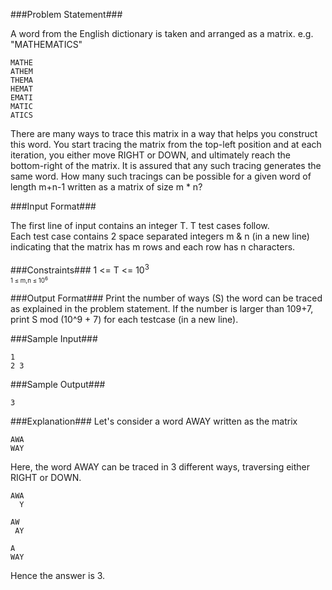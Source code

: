 ###Problem Statement###

A word from the English dictionary is taken and arranged as a matrix. e.g. "MATHEMATICS"
```
MATHE  
ATHEM  
THEMA  
HEMAT  
EMATI  
MATIC  
ATICS  
```
There are many ways to trace this matrix in a way that helps you construct this word. You start tracing the matrix from the top-left position and at each iteration, you either move RIGHT or DOWN, and ultimately reach the bottom-right of the matrix. It is assured that any such tracing generates the same word. How many such tracings can be possible for a given word of length m+n-1 written as a matrix of size m * n?

###Input Format###

The first line of input contains an integer T. T test cases follow.  
Each test case contains 2 space separated integers m & n (in a new line) indicating that the matrix has m rows and each row has n characters.  

###Constraints###
1 <= T <= 10<sup>3<sup>  
1 ≤ m,n ≤ 10<sup>6<sup>  

###Output Format###
Print the number of ways (S) the word can be traced as explained in the problem statement. If the number is larger than 109+7,
print S mod (10^9 + 7) for each testcase (in a new line).  

###Sample Input###
```
1
2 3
```
###Sample Output###
```
3
```
###Explanation###
Let's consider a word AWAY written as the matrix
```
AWA
WAY
```
Here, the word AWAY can be traced in 3 different ways, traversing either RIGHT or DOWN.

```
AWA
  Y

AW
 AY

A
WAY
```
Hence the answer is 3.